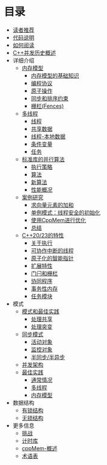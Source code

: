 # 目录

* [读者推荐](content/Reader-Testimonials.md)
* [代码说明](content/Source-Code.md)
* [如何阅读](content/How-you-should-read-the-book.md)
* [C++并发历史概述](content/History-Quick-Overview.md)
* 详细介绍
  * [内存模型](content/The-Details/Memory-Model/1.0-chinese.md)
    * [内存模型的基础知识](content/The-Details/Memory-Model/1.1-chinese.md)
    * [编程协议](content/The-Details/Memory-Model/1.2-chinese.md)
    * [原子操作](content/The-Details/Memory-Model/1.3-chinese.md)
    * [同步和排序约束](content/The-Details/Memory-Model/1.4-chinese.md)
    * [栅栏(Fences)](content/The-Details/Memory-Model/1.5-chinese.md)
  * [多线程](content/The-Details/Multithreading/2.0-chinese.md)
    * [线程](content/The-Details/Multithreading/2.1-chinese.md)
    * [共享数据](content/The-Details/Multithreading/2.2-chinese.md)
    * [线程-本地数据](content/The-Details/Multithreading/2.3-chinese.md)
    * [条件变量](content/The-Details/Multithreading/2.4-chinese.md)
    * [任务](content/The-Details/Multithreading/2.5-chinese.md)
  * [标准库的并行算法](content/The-Details/Parallel-Algorithms-of-the-Standard/3.0-chinese.md)
    * [执行策略](content/The-Details/Parallel-Algorithms-of-the-Standard/3.1-chinese.md)
    * [算法](content/The-Details/Parallel-Algorithms-of-the-Standard/3.2-chinese.md)
    * [新算法](content/The-Details/Parallel-Algorithms-of-the-Standard/3.3-chinese.md)
    * [性能概况](content/The-Details/Parallel-Algorithms-of-the-Standard/3.4-chinese.md)
  * [案例研究](content/The-Details/Case-Studies/4.0-chinese.md)
    * [求向量元素的加和](content/The-Details/Case-Studies/4.1-chinese.md)
    * [单例模式：线程安全的初始化](content/The-Details/Case-Studies/4.2-chinese.md)
    * [使用CppMem进行优化](content/The-Details/Case-Studies/4.3-chinese.md)
    * [总结](content/The-Details/Case-Studies/4.4-chinese.md)
  * [C++20/23的特性]()
    * [关于执行]()
    * [可协作中断的线程]()
    * [原子化的智能指针]()
    * [扩展特性]()
    * [门闩和栅栏]()
    * [协同程序]()
    * [事务性内存]()
    * [任务模块]()
* 模式
  * [模式和最佳实践]()
    * [处理共享]()
    * [处理突变]()
  * [同步模式]()
    * [活动对象]()
    * [监控对象]()
    * [半同步/半异步]()
  * [并发架构]()
  * [最佳实践]()
    * [通常情况]()
    * [多线程]()
    * [内存模型]()
* 数据结构
  * [有锁结构]()
  * [无锁结构]()
* 更多信息
  * [挑战]()
  * [计时库]()
  * [cppMem-概述]()
  * [术语表]()

